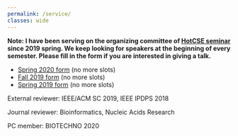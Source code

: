 ```yaml
---
permalink: /service/
classes: wide
---
```

**Note: I have been serving on the organizing committee of [HotCSE seminar](http://hotcse.gatech.edu) since 2019 spring. We keep looking for speakers at the beginning of every semester. Please fill in the form if you are interested in giving a talk.**
* [Spring 2020 form](https://forms.gle/J8QM9ZdTtyAdDHEB6) (no more slots)
* [Fall 2019 form]() (no more slots)
* [Spring 2019 form]() (no more slots)


External reviewer: IEEE/ACM SC 2019, IEEE IPDPS 2018

Journal reviewer: Bioinformatics, Nucleic Acids Research

PC member: BIOTECHNO 2020
